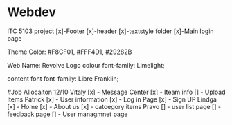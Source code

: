 # Webdev
ITC 5103 project
[x]-Footer
[x]-header
[x]-textstyle folder
[x]-Main login page


Theme Color: 
#F8CF01, 
#FFF4D1, 
#29282B

Web Name: Revolve
Logo colour 
font-family: Limelight;

content font 
font-family: Libre Franklin;



#Job Allocaiton 12/10
Vitaly
[x] - Message Center
[x] - Iteam info 
[] - Upload Items
Patrick
[x] - User information
[x] - Log in Page
[x] - Sign UP
Lindga
[x] - Home
[x] - About us
[x] - catoegory items
Pravo
[] - user list page
[] - feedback page
[] - User managmnet page 